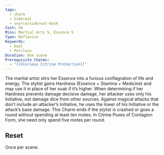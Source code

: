 ```yaml
---
tags:
  - charm
  - Sidereal
  - source/sidereal-book
Cost: 5m
Mins: Martial Arts 5, Essence 5
Type: Reflexive
Keywords:
  - Dual
  - Perilous
Duration: One scene
Prerequisite Charms:
  - "[[Glorious Citrine Protection]]"
---
```

The martial artist stirs her Essence into a furious conflagration of life and energy. The stylist gains Hardness (Essence + Stamina + Medicine) and may use it in place of her soak if it’s higher. When determining if her Hardness prevents damage decisive damage, her attacker uses only his Initiative, not damage dice from other sources. Against magical attacks that don’t include an attacker’s Initiative, he uses the lower of his Initiative or the attack’s base damage. This Charm ends if the stylist is crashed or goes a round without spending at least ten motes. In Citrine Poxes of Contagion Form, she need only spend five motes per round. 
## Reset
Once per scene.